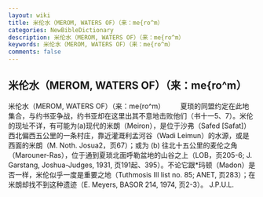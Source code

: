 ```yaml
---
layout: wiki
title: 米伦水（MEROM, WATERS OF）（来：me{ro^m）
categories: NewBibleDictionary
description: 米伦水（MEROM, WATERS OF）（来：me{ro^m）
keywords: 米伦水（MEROM, WATERS OF）（来：me{ro^m）
comments: false
---
```


## 米伦水（MEROM, WATERS OF）（来：me{ro^m）



米伦水（MEROM, WATERS OF）（来：me{ro^m）
　　夏琐的同盟约定在此地集合，与约书亚争战，约书亚却在这里出其不意地击败他们（书十一5、7）。米伦的现址不详，有可能为(a)现代的米朗（Meiron），是位于沙弗（Safed [Safat]）西北偏西五公里的一条村庄，靠近灌溉利孟河谷（Wadi Leimun）的水源，或是西面的米朗（M. Noth. Josua2，页67）；或为 (b) 往北十五公里的麦伦之角（Marouner-Ras），位于通到夏琐北面呼勒盆地的山谷之上（LOB，页205-6; J. Garstang, Joshua-Judges, 1931, 页191起、395）。不论它跟*玛顿（Madon）是否一样，米伦似乎一度是重要之地（Tuthmosis III list no. 85; ANET, 页283）；在米朗却找不到这种遗迹（E. Meyers, BASOR 214, 1974, 页2-3）。
J.P.U.L.




